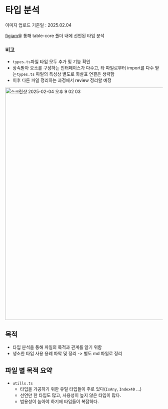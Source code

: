 # 타입 분석

이미지 업로드 기준일 : 2025.02.04

[figjam](https://www.figma.com/board/0R4jnf1gv5yP8AsWMp7ACL/Untitled?node-id=0-1&t=ylFlYPbxjI7wgMOA-1)을 통해 table-core 폴더 내에 선언된 타입 분석

### 비고
- `types.ts`파일 타입 모두 추가 및 기능 확인
- 상속받아 요소를 구성하는 인터페이스가 다수고, 타 파일로부터 import를 다수 받는`types.ts` 파일의 특성상 별도로 화살표 연결은 생략함
- 이후 다른 파일 정리하는 과정에서 review 정리할 예정

<img width="744" alt="스크린샷 2025-02-04 오후 9 02 03" src="https://github.com/user-attachments/assets/31b78b44-6824-4d94-96f8-664a34017543" />

## 목적

- 타입 분석을 통해 파일의 목적과 관계를 알기 위함
- 생소한 타입 사용 용례 파악 및 정리 -> 별도 md 파일로 정리

## 파일 별 목적 요약

- `utills.ts`
  - 타입을 가공하기 위한 유틸 타입들이 주로 있다(`IsAny`, `Index40` ...)
  - 선언만 한 타입도 많고, 사용성이 높지 않은 타입이 많다.
  - 범용성이 높아야 하기에 타입들이 복잡하다.

